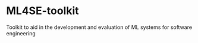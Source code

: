 # ML4SE-toolkit
Toolkit to aid in the development and evaluation of ML systems for software engineering

